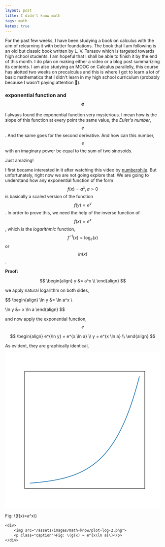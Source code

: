 ```yaml
---
layout: post
title: I didn't know math
tags: math
katex: true
---
```

For the past few weeks, I have been studying a book on calculus with the aim of relearning it with better foundations. The book that I am following is an old but classic book written by L. V. Tarasov which is targeted towards high school students. I am hopeful that I shall be able to finish it by the end of this month. I do plan on making either a video or a blog post summarizing its contents. I am also studying an MOOC on Calculus parallelly, this course has alotted two weeks on precalculus and this is where I got to learn a lot of basic mathematics that I didn't learn in my high school curriculum (probably because I wasn't paying attention 🙂). 

### exponential function and $$e$$

I always found the exponential function very mysterious. I mean how is the slope of this function at every point the same value, the *Euler's number*, $$ e $$. And the same goes for the second derivative. And how can this number, $$e$$ with an imaginary power be equal to the sum of two sinosoids. 

Just amazing! 

I first became interested in it after watching this video by [numberphile](https://www.youtube.com/watch?v=AuA2EAgAegE). But unfortunately, right now we are not going explore that. We are going to understand how any exponential function of the form $$ f(x) = a^x, a > 0 $$ is basically a scaled version of the function $$f(y) = e^y$$. In order to prove this, we need the help of the inverse function of $$f(x) = e^x$$, which is the *logarithmic* function, $$f^{-1}(x)=\log_e(x)$$ or $$ln(x)$$.

**Proof:**

$$  \begin{align}
y &= a^x \\
\end{align} $$

we apply natural logarithm on both sides,

$$ \begin{align}
\ln y &= \ln a^x  \\

\ln y &= x \ln a
\end{align} $$

and now apply the exponential function, $$e$$

$$ \begin{align}
e^{\ln y} = e^{x \ln a} \\
y = e^{x \ln a} \\
\end{align} $$

As evident, they are graphically identical,

<div class="two-col">
    <div>
        <img src="/assets/images/math-know/plot-log.png">
        <p class="caption">Fig: \(f(x)=a^x\)</p>
    </div>

    <div>
        <img src="/assets/images/math-know/plot-log-2.png">
        <p class="caption">Fig: \(g(x) = e^{x\ln a}\)</p>
    </div>
</div>
